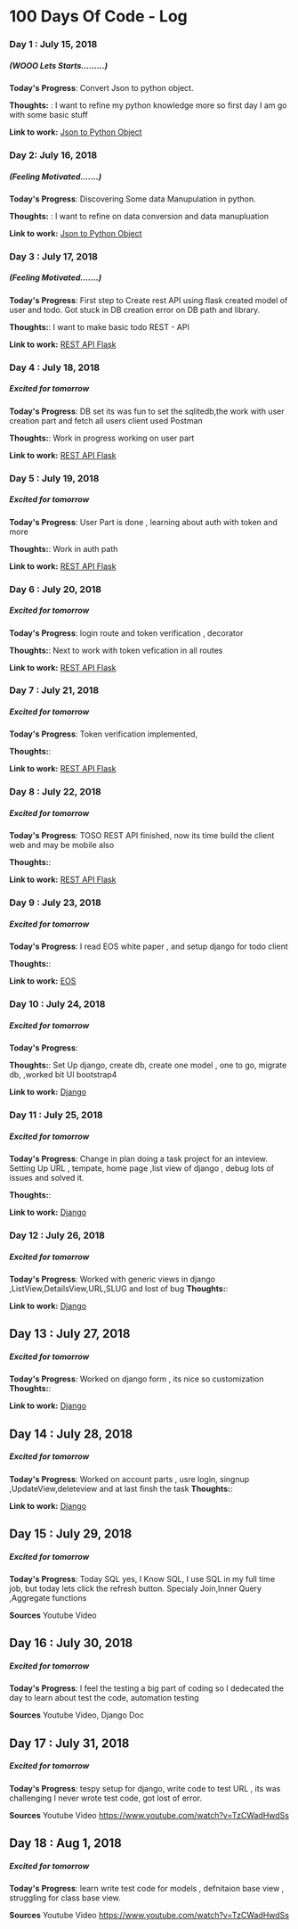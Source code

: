 # 100 Days Of Code - Log

### Day 1 : July 15, 2018 
##### (WOOO Lets Starts.........)

**Today's Progress**: Convert Json to python object.

**Thoughts:** : I want to refine my python knowledge more so first day I am go with some basic stuff 

**Link to work:** [Json to Python Object](https://github.com/asutosh05/JsonToPythonObject)


### Day 2: July 16, 2018 
##### (Feeling Motivated.......)

**Today's Progress**: Discovering Some data Manupulation in python.

**Thoughts:** : I want to refine on data conversion and data manupluation

**Link to work:** [Json to Python Object](https://github.com/asutosh05/JsonToPythonObject)


### Day 3 : July 17, 2018 
##### (Feeling Motivated.......)

**Today's Progress**: First step to Create rest API using flask created model of user and todo. Got stuck in DB creation error on DB path and library.

**Thoughts:**: I want to make basic todo REST - API

**Link to work:** [REST API Flask](https://github.com/asutosh05/rest-api-python-flask)

### Day 4 : July 18, 2018 
##### Excited for tomorrow

**Today's Progress**: DB set its was fun to set the sqlitedb,the work with user creation part and fetch all users client used Postman

**Thoughts:**: Work in progress working on user part

**Link to work:** [REST API Flask](https://github.com/asutosh05/rest-api-python-flask)

### Day 5 : July 19, 2018 
##### Excited for tomorrow

**Today's Progress**: User Part is done , learning about auth with token and more 

**Thoughts:**: Work in auth path

**Link to work:** [REST API Flask](https://github.com/asutosh05/rest-api-python-flask)

### Day 6 : July 20, 2018 
##### Excited for tomorrow

**Today's Progress**: login route and token verification , decorator

**Thoughts:**: Next to work with token vefication in all routes

**Link to work:** [REST API Flask](https://github.com/asutosh05/rest-api-python-flask)

### Day 7 : July 21, 2018 
##### Excited for tomorrow

**Today's Progress**: Token verification implemented, 

**Thoughts:**: 

**Link to work:** [REST API Flask](https://github.com/asutosh05/rest-api-python-flask)


### Day 8 : July 22, 2018 
##### Excited for tomorrow

**Today's Progress**: TOSO REST API finished, now its time build the client web and may be mobile also

**Thoughts:**: 

**Link to work:** [REST API Flask](https://github.com/asutosh05/rest-api-python-flask)

### Day 9 : July 23, 2018 
##### Excited for tomorrow

**Today's Progress**:  I read EOS white paper , and setup django for todo client

**Thoughts:**: 

**Link to work:** [EOS](https://gist.github.com/asutosh05/f09ab0c41a96fa18248cc534d059daad)

### Day 10 : July 24, 2018 
##### Excited for tomorrow

**Today's Progress**: 

**Thoughts:**: Set Up django, create db, create one model , one to go, migrate db, ,worked bit UI bootstrap4

**Link to work:** [Django](https://github.com/asutosh05/muvi-task)

### Day 11 : July 25, 2018 
##### Excited for tomorrow

**Today's Progress**:  Change in plan doing a task project for an inteview.
Setting Up URL , tempate, home page ,list view of django , debug lots of issues and solved it.

**Thoughts:**: 

**Link to work:** [Django](https://github.com/asutosh05/muvi-task)


### Day 12 : July 26, 2018 
##### Excited for tomorrow

**Today's Progress**:  Worked with generic views in django ,ListView,DetailsView,URL,SLUG and lost of bug
**Thoughts:**: 

**Link to work:** [Django](https://github.com/asutosh05/muvi-task)

## Day 13 : July 27, 2018 
##### Excited for tomorrow

**Today's Progress**: Worked on django form , its nice so customization 
**Thoughts:**: 

**Link to work:** [Django](https://github.com/asutosh05/muvi-task)

## Day 14 : July 28, 2018 
##### Excited for tomorrow

**Today's Progress**: Worked on account parts , usre login, singnup ,UpdateView,deleteview and at last finsh the task
**Thoughts:**: 

**Link to work:** [Django](https://github.com/asutosh05/muvi-task)

## Day 15 : July 29, 2018 
##### Excited for tomorrow

**Today's Progress**: Today SQL yes, I Know SQL, I use SQL in my full time job, but today lets click the refresh button.
                    Specialy Join,Inner Query ,Aggregate functions

**Sources** Youtube Video

## Day 16 : July 30, 2018 
##### Excited for tomorrow

**Today's Progress**: I feel the testing a big part of coding so I dedecated the day to learn about test the code, automation testing 

**Sources** Youtube Video, Django Doc

## Day 17 : July 31, 2018 
##### Excited for tomorrow

**Today's Progress**: tespy setup for django, write code to test URL , its was  challenging I never wrote test code, got lost of error.

**Sources** Youtube Video https://www.youtube.com/watch?v=TzCWadHwdSs

## Day 18 : Aug 1, 2018 
##### Excited for tomorrow

**Today's Progress**: learn write test code for models , defnitaion base view , struggling for class base view.

**Sources** Youtube Video https://www.youtube.com/watch?v=TzCWadHwdSs
